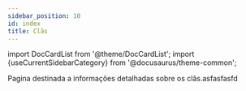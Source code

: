 ```yaml
---
sidebar_position: 10
id: index
title: Clãs
---
```


import DocCardList from '@theme/DocCardList';
import {useCurrentSidebarCategory} from '@docusaurus/theme-common';

Pagina destinada a informações detalhadas sobre os clãs.asfasfasfd

<DocCardList items={useCurrentSidebarCategory().items} />
